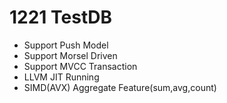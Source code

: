 # 1221 TestDB
- Support Push Model
- Support Morsel Driven
- Support MVCC Transaction
- LLVM JIT Running
- SIMD(AVX) Aggregate Feature(sum,avg,count) 
